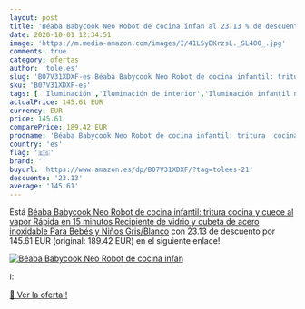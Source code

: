```yaml
---
layout: post
title: 'Béaba Babycook Neo Robot de cocina infan al 23.13 % de descuento'
date: 2020-10-01 12:34:51
image: 'https://m.media-amazon.com/images/I/41L5yEKrzsL._SL400_.jpg'
comments: true
category: ofertas
author: 'tole.es'
slug: 'B07V31XDXF-es Béaba Babycook Neo Robot de cocina infantil: tritura...'
sku: 'B07V31XDXF-es'
tags: [ 'Iluminación','Iluminación de interior','Iluminación infantil nocturna','Lámparas e iluminación infantil','Monos para bebés niño','Ropa','Ropa de una pieza para bebés niño','Ropa para bebés','Ropa para bebés niño','babycook','bebés', ]
actualPrice: 145.61 EUR
currency: EUR
price: 145.61
comparePrice: 189.42 EUR
prodname: 'Béaba Babycook Neo Robot de cocina infantil: tritura  cocina y cuece al vapor  Rápida en 15 minutos  Recipiente de vidrio y cubeta de acero inoxidable  Para Bebés y Niños  Gris/Blanco'
country: 'es'
flag: '🇪🇸'
brand: ''
buyurl: 'https://www.amazon.es/dp/B07V31XDXF/?tag=tolees-21'
descuento: '23.13'
average: '145.61'
---
```


Está [Béaba Babycook Neo Robot de cocina infantil: tritura  cocina y cuece al vapor  Rápida en 15 minutos  Recipiente de vidrio y cubeta de acero inoxidable  Para Bebés y Niños  Gris/Blanco](https://www.amazon.es/dp/B07V31XDXF/?tag=tolees-21) con 23.13 de descuento por 145.61 EUR (original: 189.42 EUR) en el siguiente enlace!

[![Béaba Babycook Neo Robot de cocina infan](https://m.media-amazon.com/images/I/41L5yEKrzsL._SL400_.jpg)](https://www.amazon.es/dp/B07V31XDXF/?tag=tolees-21)

ℹ️:


[🛒 Ver la oferta!!](https://www.amazon.es/dp/B07V31XDXF/?tag=tolees-21)
